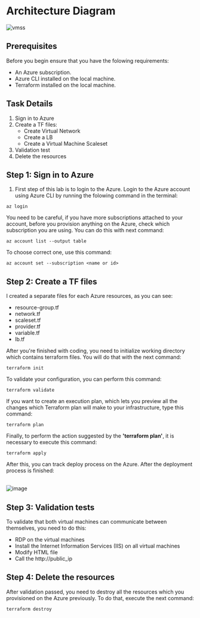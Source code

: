 # Architecture Diagram

![vmss](https://github.com/alentoholj/Terraform-Azure/assets/82238804/28d5d219-0ae2-4394-ad56-e52ce1579d23)

## Prerequisites
Before you begin ensure that you have the folowing requirements:

- An Azure subscription.
- Azure CLI installed on the local machine.
- Terraform installed on the local machine.

## Task Details

1. Sign in to Azure
2. Create a TF files:
    - Create Virtual Network
    - Create a LB
    - Create a Virtual Machine Scaleset
3. Validation test
4. Delete the resources

## Step 1: Sign in to Azure

1. First step of this lab is to login to the Azure. Login to the Azure account using Azure CLI by running the folowing command in the terminal:

```
az login
```
You need to be careful, if you have more subscriptions attached to your account, before you provision anything on the Azure, check which subscription you are using. You can do this with next command:

```
az account list --output table
```

To choose correct one, use this command:

```
az account set --subscription <name or id>
```

## Step 2: Create a TF files

I created a separate files for each Azure resources, as you can see:
- resource-group.tf
- network.tf
- scaleset.tf
- provider.tf
- variable.tf
- lb.tf

After you're finished with coding, you need to initialize working directory which contains terraform files. You will do that with the next command:

```
terraform init
```

To validate your configuration, you can perform this command:
```
terraform validate
```

If you want to create an execution plan, which lets you preview all the changes which Terraform plan will make to your infrastructure, type this command:

```
terraform plan
```

Finally, to perform the action suggested by the **'terraform plan'**, it is necessary to execute this command:
```
terraform apply
```
After this, you can track deploy process on the Azure. After the deployment process is finished:
<br></br>

![image](https://github.com/alentoholj/Terraform-Azure/assets/82238804/57ffdb1c-26eb-4469-820d-c48d3a2adfb4)

## Step 3: Validation tests
To validate that both virtual machines can communicate between themselves, you need to do this:
- RDP on the virtual machines
- Install the Internet Information Services (IIS) on all virtual machines
- Modify HTML file
- Call the http://public_ip

## Step 4: Delete the resources
After validation passed, you need to destroy all the resources which you provisioned on the Azure previously. To do that, execute the next command:
```
terraform destroy
```

